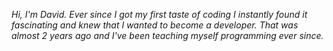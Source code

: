 *Hi, I'm David. Ever since I got my first taste of coding I instantly found it fascinating and knew that I wanted to become a developer. That was almost 2 years ago and I've been teaching myself programming ever since.*

